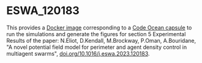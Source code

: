 # ESWA_120183

This provides a [Docker image](https://hub.docker.com/repository/docker/djkendall/eswa_120183)
corresponding to a [Code Ocean capsule](https://doi.org/10.24433/CO.9511427.v1) to run
the simulations and generate the figures for section 5 Experimental Results of the paper: 
N.Eliot, D.Kendall, M.Brockway, P.Oman, A.Bouridane, "A novel potential
field model for perimeter and agent density control in multiagent swarms", 
[doi.org/10.1016/j.eswa.2023.120183](https://doi.org/10.1016/j.eswa.2023.120183).
